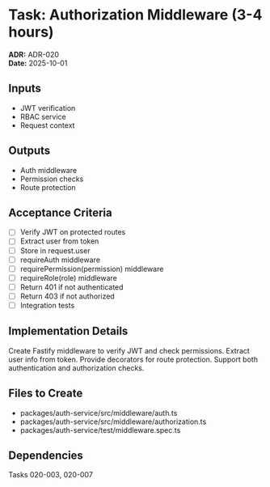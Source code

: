 # Task: Authorization Middleware (3-4 hours)
**ADR:** ADR-020  
**Date:** 2025-10-01

## Inputs
- JWT verification
- RBAC service
- Request context

## Outputs
- Auth middleware
- Permission checks
- Route protection

## Acceptance Criteria
- [ ] Verify JWT on protected routes
- [ ] Extract user from token
- [ ] Store in request.user
- [ ] requireAuth middleware
- [ ] requirePermission(permission) middleware
- [ ] requireRole(role) middleware
- [ ] Return 401 if not authenticated
- [ ] Return 403 if not authorized
- [ ] Integration tests

## Implementation Details
Create Fastify middleware to verify JWT and check permissions. Extract user info from token. Provide decorators for route protection. Support both authentication and authorization checks.

## Files to Create
- packages/auth-service/src/middleware/auth.ts
- packages/auth-service/src/middleware/authorization.ts
- packages/auth-service/test/middleware.spec.ts

## Dependencies
Tasks 020-003, 020-007